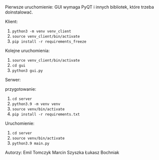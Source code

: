 Pierwsze uruchomienie:
GUI wymaga PyQT i innych bibliotek, które trzeba doinstalować.

Klient:
1. `python3 -m venv venv_client`
2. `source venv_client/bin/activate`
3. `pip install -r requirements_freeze`

Kolejne uruchomienia:
1. `source venv_client/bin/activate`
2. `cd gui`
3. `python3 gui.py`

Serwer:

przygotowanie:
1. `cd server`
2. `python3.9 -m venv venv`
3. `source venv/bin/activate`
4. `pip install -r requirements.txt`

Uruchomienie:
1. `cd server`
2. `source venv/bin/activate`
3. `python3.9 main.py`




Autorzy:
Emil Tomczyk
Marcin Szyszka
Łukasz Bochniak
